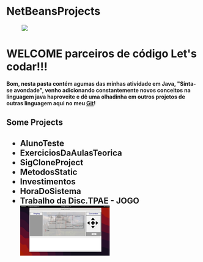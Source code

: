 # NetBeansProjects
 
  
<div id="img-topo">
<figure><img src="https://cdn.icon-icons.com/icons2/2699/PNG/512/java_logo_icon_168609.png"/></figure>
    <h1> <trong style="font-color: yellow">WELCOME<strong/> parceiros de código Let's codar!!!</h1>
</div>
    <p>Bom, nesta pasta contém agumas das minhas atividade em <Strong>Java</Strong>,
    "Sinta-se avondade", venho adicionando constantemente novos conceitos na linguagem java 
    haproveite e dê uma olhadinha em outros projetos de outras linguagem aqui no meu <a href="https://github.com/Sousa-Diin?tab=repositories">Git</a>!</p>
    <h2>Some Projects<h2/>
    <ul>
        <li>AlunoTeste</li>
        <li>ExerciciosDaAulasTeorica</li>
        <li>SigCloneProject</li>
        <li>MetodosStatic</li>
        <li>Investimentos</li>
        <li>HoraDoSistema</li>
        <li>Trabalho da Disc.TPAE - JOGO <a href="https://github.com/Sousa-Diin/NetBeansProjects/tree/main/EdicaoDoJogoZuul/src/edicaodojogozuul"/></li>
        <img width="50%" src="https://github.com/Sousa-Diin/NetBeansProjects/blob/main/EdicaoDoJogoZuul/src/edicaodojogozuul/img/Captura%20de%20tela%20de%202022-08-13%2017-08-16.png" alt="foto-jogo" target="_blank"/>
    </ul>

